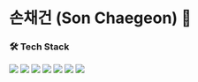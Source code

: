 # 손채건 (Son Chaegeon) 👋

### 🛠 Tech Stack
<img src="https://img.shields.io/badge/Spring-green?style=flat-square&logo=spring&logoColor=white"/> <img src="https://img.shields.io/badge/NestJS-red?style=flat-square&logo=nestjs&logoColor=white" /> <img src="https://img.shields.io/badge/TypeScript-blue?style=flat-square&logo=typescript&logoColor=white" /> <img src="https://img.shields.io/badge/ExpressJS-000000?style=flat-square&logo=Express&logoColor=white"/> <img src="https://img.shields.io/badge/Docker-2496ED?style=flat-square&logo=docker&logoColor=white" /> <img src="https://img.shields.io/badge/JavaScript-F7DF1E?style=flat-square&logo=JavaScript&logoColor=white"/> <img src="https://img.shields.io/badge/MySQL-4479A1?style=flat-square&logo=mysql&logoColor=white"/> </a>
